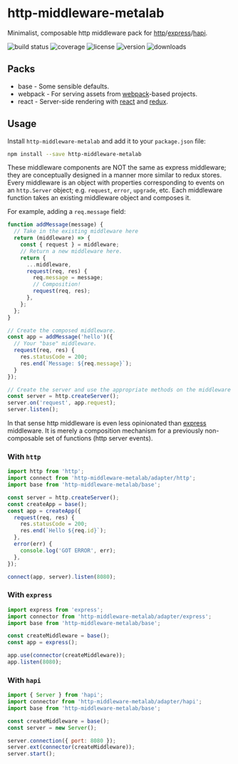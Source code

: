 # http-middleware-metalab

Minimalist, composable http middleware pack for [http]/[express]/[hapi].

![build status](http://img.shields.io/travis/metalabdesign/http-middleware-metalab/master.svg?style=flat)
![coverage](http://img.shields.io/coveralls/metalabdesign/http-middleware-metalab/master.svg?style=flat)
![license](http://img.shields.io/npm/l/http-middleware-metalab.svg?style=flat)
![version](http://img.shields.io/npm/v/http-middleware-metalab.svg?style=flat)
![downloads](http://img.shields.io/npm/dm/http-middleware-metalab.svg?style=flat)

## Packs

 * base - Some sensible defaults.
 * webpack - For serving assets from [webpack]-based projects.
 * react - Server-side rendering with [react] and [redux].

## Usage

Install `http-middleware-metalab` and add it to your `package.json` file:

```sh
npm install --save http-middleware-metalab
```

These middleware components are NOT the same as express middleware; they are conceptually designed in a manner more similar to redux stores. Every middleware is an object with properties corresponding to events on an `http.Server` object; e.g. `request`, `error`, `upgrade`, etc. Each middleware function takes an existing middleware object and composes it.

For example, adding a `req.message` field:

```javascript
function addMessage(message) {
  // Take in the existing middleware here
  return (middleware) => {
    const { request } = middleware;
    // Return a new middleware here.
    return {
      ...middleware,
      request(req, res) {
        req.message = message;
        // Composition!
        request(req, res);
      },
    };
  };
}

// Create the composed middleware.
const app = addMessage('hello')({
  // Your "base" middleware.
  request(req, res) {
    res.statusCode = 200;
    res.end(`Message: ${req.message}`);
  }
});

// Create the server and use the appropriate methods on the middleware object.
const server = http.createServer();
server.on('request', app.request);
server.listen();
```

In that sense http middleware is even less opinionated than [express] middleware. It is merely a composition mechanism for a previously non-composable set of functions (http server events).

### With `http`

```javascript
import http from 'http';
import connect from 'http-middleware-metalab/adapter/http';
import base from 'http-middleware-metalab/base';

const server = http.createServer();
const createApp = base();
const app = createApp({
  request(req, res) {
    res.statusCode = 200;
    res.end(`Hello ${req.id}`);
  },
  error(err) {
    console.log('GOT ERROR', err);
  },
});

connect(app, server).listen(8080);
```

### With `express`

```javascript
import express from 'express';
import connector from 'http-middleware-metalab/adapter/express';
import base from 'http-middleware-metalab/base';

const createMiddleware = base();
const app = express();

app.use(connector(createMiddleware));
app.listen(8080);
```

### With `hapi`

```javascript
import { Server } from 'hapi';
import connector from 'http-middleware-metalab/adapter/hapi';
import base from 'http-middleware-metalab/base';

const createMiddleware = base();
const server = new Server();

server.connection({ port: 8080 });
server.ext(connector(createMiddleware));
server.start();
```

[http]: https://nodejs.org/api/http.html
[hapi]: http://hapijs.com/
[express]: http://expressjs.com/
[react]: https://facebook.github.io/react/
[redux]: https://github.com/rackt/redux
[webpack]: https://webpack.github.io/
